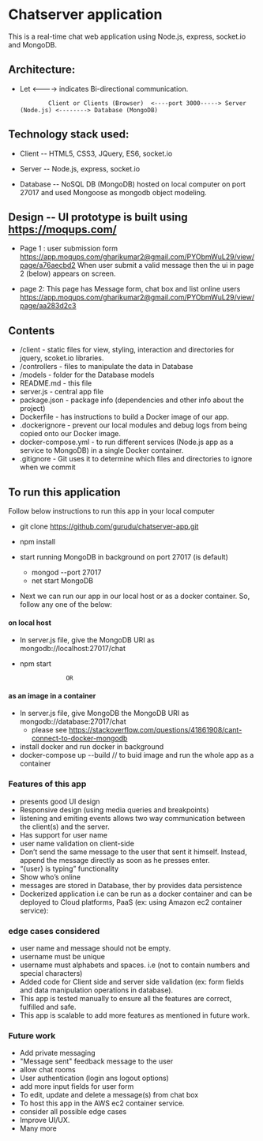 # Chatserver application
This is a real-time chat web application using Node.js, express, socket.io and MongoDB.

## Architecture:
 * Let <----> indicates Bi-directional communication.
 
               Client or Clients (Browser)  <----port 3000-----> Server (Node.js) <--------> Database (MongoDB)
 
## Technology stack used:
  * Client -- HTML5, CSS3, JQuery, ES6, socket.io
 
  * Server -- Node.js, express, socket.io
 
  * Database -- NoSQL DB (MongoDB) hosted on local computer on port 27017 and used Mongoose as mongodb object modeling.

## Design -- UI prototype is built using https://moqups.com/
* Page 1 : user submission form
  https://app.moqups.com/gharikumar2@gmail.com/PYObmWuL29/view/page/a76aecbd2
  When user submit a valid message then the ui in page 2 (below) appears on screen.

* page 2: This page has Message form, chat box and list online users
  https://app.moqups.com/gharikumar2@gmail.com/PYObmWuL29/view/page/aa283d2c3

## Contents
* /client - static files for view, styling, interaction and directories for jquery, scoket.io libraries.
* /controllers - files to manipulate the data in Database
* /models -  folder for the Database models 
* README.md - this file 
* server.js - central app file
* package.json - package info (dependencies and other info about the project)
* Dockerfile -  has instructions to build a Docker image of our app.
* .dockerignore - prevent our local modules and debug logs from being copied onto our Docker image.
* docker-compose.yml - to run different services (Node.js app as a service to MongoDB) in a single Docker container.
* .gitignore - Git uses it to determine which files and directories to ignore when we commit

## To run this application 
Follow below instructions to run this app in your local computer
* git clone https://github.com/gurudu/chatserver-app.git
* npm install
 
* start running MongoDB in background on port 27017 (is default)
  * mongod --port 27017 
  * net start MongoDB
*  Next we can run our app in our local host or as a docker container. So, follow any one of the below: 
#### on local host  
* In server.js file, give the MongoDB URI as mongodb://localhost:27017/chat 
* npm start
  
                   OR 
      
#### as an image in a container
* In server.js file, give MongoDB the MongoDB URI as mongodb://database:27017/chat  
  * please see https://stackoverflow.com/questions/41861908/cant-connect-to-docker-mongodb
* install docker and run docker in background
* docker-compose up --build // to buid image and run the whole app as a container

### Features of this app
* presents good UI design
* Responsive design (using media queries and breakpoints)
* listening and emiting events allows two way communication between the client(s) and the server.
* Has support for user name 
* user name validation on client-side
* Don’t send the same message to the user that sent it himself. Instead, append the message directly as soon as he presses enter.
* “{user} is typing” functionality
* Show who’s online
* messages are stored in Database, ther by provides data persistence
* Dockerized application i.e can be run as a docker container and can be deployed to Cloud platforms, PaaS (ex: using Amazon ec2       container service):
### edge cases considered
* user name and message should not be empty.
* username must be unique
* username must alphabets and spaces. i.e (not to contain numbers and special characters)
* Added code for Client side and server side validation (ex: form fields and data manipulation operations in database).
* This app is tested manually to ensure all the features are correct, fulfilled and safe.
* This app is scalable to add more features as mentioned in future work.

### Future work
* Add private messaging
* "Message sent" feedback message to the user
* allow chat rooms
* User authentication (login ans logout options) 
* add more input fields for user form
* To edit, update and delete a message(s) from chat box
* To host this app in the AWS ec2 container service.
* consider all possible edge cases
* Improve UI/UX.
* Many more
